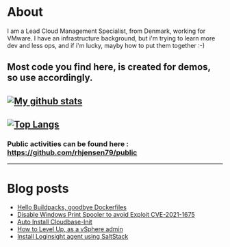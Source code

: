 # About
I am a Lead Cloud Management Specialist, from Denmark, working for VMware.
I have an infrastructure background, but i'm trying to learn more dev and less ops, and if i'm lucky, mayby how to put them together :-)

Most code you find here, is created for demos, so use accordingly. 
---
[![My github stats](https://github-readme-stats.vercel.app/api?username=rhjensen79&count_private=true&show_icons=true)](https://github.com/anuraghazra/github-readme-stats)
---
[![Top Langs](https://github-readme-stats.vercel.app/api/top-langs/?username=rhjensen79)](https://github.com/anuraghazra/github-readme-stats)
---
### Public activities can be found here : https://github.com/rhjensen79/public

---

# Blog posts
<!-- BLOG-POST-LIST:START -->
- [Hello Buildpacks, goodbye Dockerfiles](https://www.robert-jensen.dk/posts/2021-hello-buildpacks-goodbye-dockerfiles/)
- [Disable Windows Print Spooler to avoid Exploit CVE-2021-1675](https://www.robert-jensen.dk/posts/2021-disable-print-spooler-exploit/)
- [Auto Install Cloudbase-Init](https://www.robert-jensen.dk/posts/2021-auto-install-cloudbase-init/)
- [How to Level Up, as a vSphere admin](https://www.robert-jensen.dk/posts/2021-vmug-level-up/)
- [Install Loginsight agent using SaltStack](https://www.robert-jensen.dk/posts/2021-install-loginsight-agent-using-saltstack/)
<!-- BLOG-POST-LIST:END -->

<!--
**rhjensen79/rhjensen79** is a ✨ _special_ ✨ repository because its `README.md` (this file) appears on your GitHub profile.

Here are some ideas to get you started:

- 🔭 I’m currently working on ...
- 🌱 I’m currently learning ...
- 👯 I’m looking to collaborate on ...
- 🤔 I’m looking for help with ...
- 💬 Ask me about ...
- 📫 How to reach me: ...
- 😄 Pronouns: ...
- ⚡ Fun fact: ...
-->
